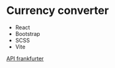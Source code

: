 # Currency converter

- React
- Bootstrap
- SCSS
- Vite

[API frankfurter](https://www.frankfurter.app/docs/)
